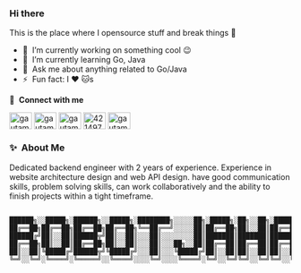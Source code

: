 ### Hi there
This is the place where I opensource stuff and break things :rofl:

- 🔭 &nbsp;I’m currently working on something cool :wink:
- 🌱 &nbsp;I’m currently learning Go, Java
- 💬 &nbsp;Ask me about anything related to Go/Java
- ⚡ &nbsp;Fun fact: I :heart: :cat:s

🔗 &nbsp;**Connect with me**
<p align="left">
<a href="https://dev.to/trianggianggara" target="blank"><img align="center" src="https://cdn.jsdelivr.net/npm/simple-icons@3.0.1/icons/dev-dot-to.svg" alt="gautamkrishnar" height="30" width="40" /></a>
<a href="https://twitter.com/trianggaraanggi" target="blank"><img align="center" src="https://raw.githubusercontent.com/rahuldkjain/github-profile-readme-generator/master/src/images/icons/Social/twitter.svg" alt="gautamkrishnar" height="30" width="40" /></a>
<a href="https://linkedin.com/in/trianggianggara" target="blank"><img align="center" src="https://raw.githubusercontent.com/rahuldkjain/github-profile-readme-generator/master/src/images/icons/Social/linked-in-alt.svg" alt="gautamkrishnar" height="30" width="40" /></a>
<a href="https://stackoverflow.com/users/16277305" target="blank"><img align="center" src="https://raw.githubusercontent.com/rahuldkjain/github-profile-readme-generator/master/src/images/icons/Social/stack-overflow.svg" alt="4214976" height="30" width="40" /></a>
<a href="https://instagram.com/trianggianggara" target="blank"><img align="center" src="https://raw.githubusercontent.com/rahuldkjain/github-profile-readme-generator/master/src/images/icons/Social/instagram.svg" alt="gautamkrishnar" height="30" width="40" /></a>

### ✨&nbsp; About Me
Dedicated backend engineer with 2 years of experience. Experience in website architecture design and web API design. have good communication skills, problem solving skills, can work collaboratively and the ability to finish projects within a tight timeframe.

```

██████╗░░█████╗░██████╗░░█████╗░████████╗░░░░░██╗░█████╗░██╗░░██╗░█████╗░████████╗
██╔══██╗██╔══██╗██╔══██╗██╔══██╗╚══██╔══╝░░░░░██║██╔══██╗██║░░██║██╔══██╗╚══██╔══╝
██████╔╝██║░░██║██████╦╝██║░░██║░░░██║░░░░░░░░██║███████║███████║███████║░░░██║░░░
██╔══██╗██║░░██║██╔══██╗██║░░██║░░░██║░░░██╗░░██║██╔══██║██╔══██║██╔══██║░░░██║░░░
██║░░██║╚█████╔╝██████╦╝╚█████╔╝░░░██║░░░╚█████╔╝██║░░██║██║░░██║██║░░██║░░░██║░░░
╚═╝░░╚═╝░╚════╝░╚═════╝░░╚════╝░░░░╚═╝░░░░╚════╝░╚═╝░░╚═╝╚═╝░░╚═╝╚═╝░░╚═╝░░░╚═╝░░░     
```
